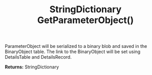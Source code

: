 ﻿---
uid: crmscript_ref_NSBatchTaskInfo_GetParameterObject
title: StringDictionary GetParameterObject()
intellisense: NSBatchTaskInfo.GetParameterObject
keywords: NSBatchTaskInfo, GetParameterObject
so.topic: reference
---

ParameterObject will be serialized to a binary blob and saved in the BinaryObject table. The link to the BinaryObject will be set using DetailsTable and DetailsRecord.

**Returns:** StringDictionary


